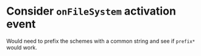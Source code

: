 # Consider `onFileSystem` activation event

Would need to prefix the schemes with a common string and see if `prefix*` would work.
